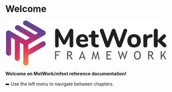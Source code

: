 # Welcome

<p align="center">
  <img src="images/big_logo.png" alt="metwork logo"/>
</p>

**Welcome on MetWork/mfext reference documentation!**

:arrow_right: Use the left menu to navigate between chapters.

